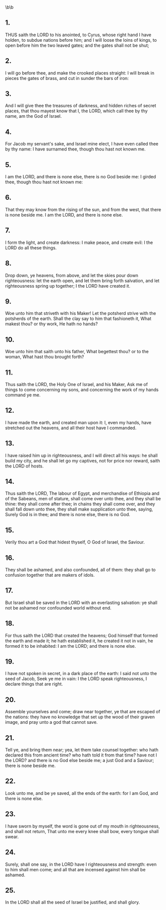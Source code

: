 \b\b
## 1.
THUS saith the LORD to his anointed, to Cyrus, whose right hand I have holden, to subdue nations before him; and I will loose the loins of kings, to open before him the two leaved gates; and the gates shall not be shut;
## 2.
I will go before thee, and make the crooked places straight: I will break in pieces the gates of brass, and cut in sunder the bars of iron:
## 3.
And I will give thee the treasures of darkness, and hidden riches of secret places, that thou mayest know that I, the LORD, which call thee by thy name, am the God of Israel.
## 4.
For Jacob my servant's sake, and Israel mine elect, I have even called thee by thy name: I have surnamed thee, though thou hast not known me.
## 5.
I am the LORD, and there is none else, there is no God beside me: I girded thee, though thou hast not known me:
## 6.
That they may know from the rising of the sun, and from the west, that there is none beside me.  I am the LORD, and there is none else.
## 7.
I form the light, and create darkness: I make peace, and create evil: I the LORD do all these things.
## 8.
Drop down, ye heavens, from above, and let the skies pour down righteousness: let the earth open, and let them bring forth salvation, and let righteousness spring up together; I the LORD have created it.
## 9.
Woe unto him that striveth with his Maker!  Let the potsherd strive with the potsherds of the earth.  Shall the clay say to him that fashioneth it, What makest thou?  or thy work, He hath no hands?
## 10.
Woe unto him that saith unto his father, What begettest thou?  or to the woman, What hast thou brought forth?
## 11.
Thus saith the LORD, the Holy One of Israel, and his Maker, Ask me of things to come concerning my sons, and concerning the work of my hands command ye me.
## 12.
I have made the earth, and created man upon it: I, even my hands, have stretched out the heavens, and all their host have I commanded.
## 13.
I have raised him up in righteousness, and I will direct all his ways: he shall build my city, and he shall let go my captives, not for price nor reward, saith the LORD of hosts.
## 14.
Thus saith the LORD, The labour of Egypt, and merchandise of Ethiopia and of the Sabeans, men of stature, shall come over unto thee, and they shall be thine: they shall come after thee; in chains they shall come over, and they shall fall down unto thee, they shall make supplication unto thee, saying, Surely God is in thee; and there is none else, there is no God.
## 15.
Verily thou art a God that hidest thyself, O God of Israel, the Saviour.
## 16.
They shall be ashamed, and also confounded, all of them: they shall go to confusion together that are makers of idols.
## 17.
But Israel shall be saved in the LORD with an everlasting salvation: ye shall not be ashamed nor confounded world without end.
## 18.
For thus saith the LORD that created the heavens; God himself that formed the earth and made it; he hath established it, he created it not in vain, he formed it to be inhabited: I am the LORD; and there is none else.
## 19.
I have not spoken in secret, in a dark place of the earth: I said not unto the seed of Jacob, Seek ye me in vain: I the LORD speak righteousness, I declare things that are right.
## 20.
Assemble yourselves and come; draw near together, ye that are escaped of the nations: they have no knowledge that set up the wood of their graven image, and pray unto a god that cannot save.
## 21.
Tell ye, and bring them near; yea, let them take counsel together: who hath declared this from ancient time?  who hath told it from that time?  have not I the LORD?  and there is no God else beside me; a just God and a Saviour; there is none beside me.
## 22.
Look unto me, and be ye saved, all the ends of the earth: for I am God, and there is none else.
## 23.
I have sworn by myself, the word is gone out of my mouth in righteousness, and shall not return, That unto me every knee shall bow, every tongue shall swear.
## 24.
Surely, shall one say, in the LORD have I righteousness and strength: even to him shall men come; and all that are incensed against him shall be ashamed.
## 25.
In the LORD shall all the seed of Israel be justified, and shall glory.
